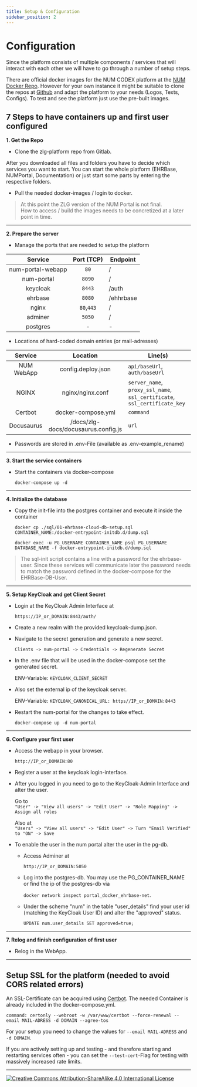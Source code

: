 ```yaml
---
title: Setup & Configuration
sidebar_position: 2
---
```


# Configuration

Since the platform consists of multiple components / services that will interact with each other we will have to go through a number of setup steps.

There are official docker images for the NUM CODEX platform at the [NUM Docker Repo](https://hub.docker.com/u/numresearchdataplatform). However for your own instance it might be suitable to clone the repos at [Github](https://github.com/num-forschungsdatenplattform) and adapt the platform to your needs (Logos, Texts, Configs). To test and see the platform just use the pre-built images.

## 7 Steps to have containers up and first user configured

**1. Get the Repo**
- Clone the zlg-platform repo from Gitlab.

After you downloaded all files and folders you have to decide which services you want to start. You can start the whole platform (EHRBase, NUMPortal, Documentation) or just start some parts by entering the respective folders.

- Pull the needed docker-images / login to docker.  
> At this point the ZLG version of the NUM Portal is not final.  
> How to access / build the images needs to be concretized at a later point in time.

---
**2. Prepare the server**  

- Manage the ports that are needed to setup the platform

|Service|Port (TCP)|Endpoint|
|:-------:|:----:|--------|
|num-portal-webapp|`80`|/|
|num-portal|`8090`|/|
|keycloak|`8443`|/auth|
|ehrbase|`8080`|/ehhrbase|
|nginx|`80`,`443`|/|
|adminer|`5050`|/|
|postgres|-|-|

- Locations of hard-coded domain entries (or mail-adresses)

|Service|Location|Line(s)|
|:-------:|:----:|----|
|NUM WebApp|config.deploy.json|`api/baseUrl`, `auth/baseUrl`|
|NGINX|nginx/nginx.conf|`server_name`, `proxy_ssl_name`, `ssl_certificate`, `ssl_certificate_key`
|Certbot|docker-compose.yml|`command`|
|Docusaurus|/docs/zlg-docs/docusaurus.config.js|`url`|

- Passwords are stored in .env-File (available as .env-example_rename)

---
**3. Start the service containers**

- Start the containers via docker-compose  

    `docker-compose up -d`

---
**4. Initialize the database**

- Copy the init-file into the postgres container and execute it inside the container

    `docker cp ./sql/01-ehrbase-cloud-db-setup.sql CONTAINER_NAME:/docker-entrypoint-initdb.d/dump.sql`

    `docker exec -u PG_USERNAME CONTAINER_NAME psql PG_USERNAME DATABASE_NAME -f docker-entrypoint-initdb.d/dump.sql`

> The sql-init script contains a line with a password for the ehrbase-user. Since these services will communicate later the password needs to match the password defined in the docker-compose for the EHRBase-DB-User.

---
**5. Setup KeyCloak and get Client Secret**

- Login at the KeyCloak Admin Interface at  

    `https://IP_or_DOMAIN:8443/auth/`

- Create a new realm with the provided keycloak-dump.json.
- Navigate to the secret generation and generate a new secret.

    `Clients -> num-portal -> Credentials -> Regenerate Secret`

- In the .env file that will be used in the docker-compose set the generated secret.

    ENV-Variable: `KEYCLOAK_CLIENT_SECRET`

- Also set the external ip of the keycloak server. 

    ENV-Variable: `KEYCLOAK_CANONICAL_URL: https//IP_or_DOMAIN:8443`

- Restart the num-portal for the changes to take effect.

    `docker-compose up -d num-portal`

---
**6. Configure your first user**

- Access the webapp in your browser.

    `http://IP_or_DOMAIN:80`

- Register a user at the keycloak login-interface.
- After you logged in you need to go to the KeyCloak-Admin Interface and alter the user.

    Go to  
    `"User" -> "View all users" -> "Edit User" -> "Role Mapping" -> Assign all roles`
    
    Also at  
    `"Users" -> "View all users" -> "Edit User" -> Turn "Email Verified" to "ON" -> Save`

- To enable the user in the num portal alter the user in the pg-db.

    - Access Adminer at 
    
        `http://IP_or_DOMAIN:5050`

    - Log into the postgres-db. You may use the PG_CONTAINER_NAME or find the ip of the postgres-db via 
    
        `docker network inspect portal_docker_ehrbase-net`.

    - Under the scheme "num" in the table "user_details" find your user id (matching the KeyCloak User ID) and alter the "approved" status.

        `UPDATE num.user_details SET approved=true;`

---
**7. Relog and finish configuration of first user**

- Relog in the WebApp.

---
## Setup SSL for the platform (needed to avoid CORS related errors)

An SSL-Certificate can be acquired using [Certbot](https://certbot.eff.org). The needed Container is already included in the docker-compose.yml.

`command: certonly --webroot -w /var/www/certbot --force-renewal --email MAIL-ADRESS -d DOMAIN --agree-tos`

For your setup you need to change the values for `--email MAIL-ADRESS` and `-d DOMAIN`.

If you are actively setting up and testing - and therefore starting and restarting services often - you can set the `--test-cert`-Flag for testing with massively increased rate limits.

---
[![Creative Commons Attribution-ShareAlike 4.0 International License](https://i.creativecommons.org/l/by-sa/4.0/88x31.png "Creative Commons Attribution-ShareAlike 4.0 International License")](http://creativecommons.org/licenses/by-sa/4.0/)